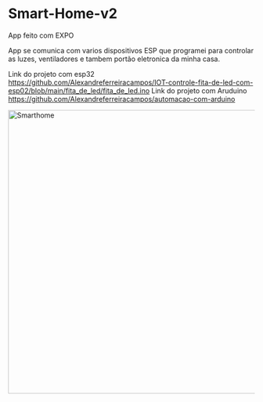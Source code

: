 # Smart-Home-v2

App feito com EXPO

App se comunica com varios dispositivos ESP que programei para controlar as luzes, ventiladores e tambem portão eletronica da minha casa.

Link do projeto com esp32 https://github.com/Alexandreferreiracampos/IOT-controle-fita-de-led-com-esp02/blob/main/fita_de_led/fita_de_led.ino
Link do projeto com Aruduino https://github.com/Alexandreferreiracampos/automacao-com-arduino


<img width="579" alt="Smarthome" src="https://user-images.githubusercontent.com/50953839/170346012-08eb801c-91c3-4cbc-a48c-ddb0daab7b64.png">
